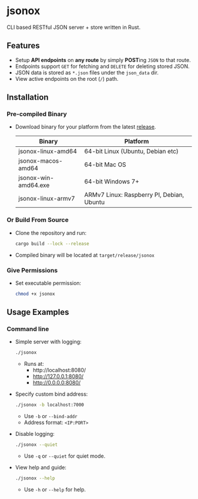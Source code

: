 # jsonox

CLI based RESTful JSON server + store written in Rust.

## Features

- Setup **API endpoints** on **any route** by simply **POST**ing `JSON` to that route.
- Endpoints support `GET` for fetching and `DELETE` for deleting stored JSON.
- JSON data is stored as `*.json` files under the `json_data` dir.
- View active endpoints on the root (`/`) path.

## Installation

### Pre-compiled Binary

- Download binary for your platform from the latest [release](https://github.com/nilaysavant/jsonox/releases).

  | Binary               | Platform                                  |
  | -------------------- | ----------------------------------------- |
  | jsonox-linux-amd64   | 64-bit Linux (Ubuntu, Debian etc)         |
  | jsonox-macos-amd64   | 64-bit Mac OS                             |
  | jsonox-win-amd64.exe | 64-bit Windows 7+                         |
  | jsonox-linux-armv7   | ARMv7 Linux: Raspberry PI, Debian, Ubuntu |

### Or Build From Source

- Clone the repository and run:

  ```bash
  cargo build --lock --release
  ```

- Compiled binary will be located at `target/release/jsonox`

### Give Permissions

- Set executable permission:

  ```bash
  chmod +x jsonox
  ```

## Usage Examples

### Command line

- Simple server with logging:

  ```bash
  ./jsonox
  ```

  - Runs at:
    - http://localhost:8080/
    - http://127.0.0.1:8080/
    - http://0.0.0.0:8080/

- Specify custom bind address:

  ```bash
  ./jsonox -b localhost:7000
  ```

  - Use `-b` or `--bind-addr`
  - Address format: `<IP:PORT>`

- Disable logging:

  ```bash
  ./jsonox --quiet
  ```

  - Use `-q` or `--quiet` for quiet mode.

- View help and guide:

  ```bash
  ./jsonox --help
  ```

  - Use `-h` or `--help` for help.
